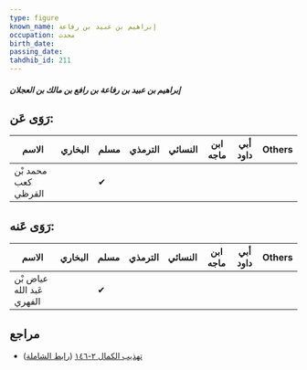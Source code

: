 ```yaml
---
type: figure
known_name: إبراهيم بن عبيد بن رفاعة
occupation: محدث
birth_date:
passing_date:
tahdhib_id: 211
---
```

##### إبراهيم بن عبيد بن رفاعة بن رافع بن مالك بن العجلان

## رَوَى عَن:
| الاسم               | البخاري | مسلم | الترمذي | النسائي | ابن ماجه | أبي داود | Others |
| ------------------- | ------- | ---- | ------- | ------- | -------- | -------- | ------ |
| محمد بْن كعب القرظي |         | ✔    |         |         |          |          |        |
## رَوَى عَنه:
| الاسم                     | البخاري | مسلم | الترمذي | النسائي | ابن ماجه | أبي داود | Others |
| ------------------------- | ------- | ---- | ------- | ------- | -------- | -------- | ------ |
| عياض بْن عَبد الله الفهري |         | ✔    |         |         |          |          |        |
## مراجع
- [تهذيب الكمال ٢-١٤٦](obsidian://open?vault=Tahdhib-al-Kamal&file=Figures/٢١١-إبراهيم%20بن%20عبيد%20بن%20رفاعة%20بن%20رافع%20بن%20مالك%20بن%20العجلان) ([رابط الشاملة](https://shamela.ws/book/3722/627))